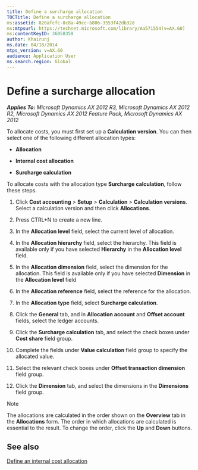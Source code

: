 ```yaml
---
title: Define a surcharge allocation
TOCTitle: Define a surcharge allocation
ms:assetid: 820afcfc-8c8a-49cc-b806-3553f42db32d
ms:mtpsurl: https://technet.microsoft.com/library/Aa571554(v=AX.60)
ms:contentKeyID: 36058359
author: Khairunj
ms.date: 04/18/2014
mtps_version: v=AX.60
audience: Application User
ms.search.region: Global
---
```


# Define a surcharge allocation 


_**Applies To:** Microsoft Dynamics AX 2012 R3, Microsoft Dynamics AX 2012 R2, Microsoft Dynamics AX 2012 Feature Pack, Microsoft Dynamics AX 2012_

To allocate costs, you must first set up a **Calculation version**. You can then select one of the following different allocation types:

  - **Allocation**

  - **Internal cost allocation**

  - **Surcharge calculation**

To allocate costs with the allocation type **Surcharge calculation**, follow these steps.

1.  Click **Cost accounting** \> **Setup** \> **Calculation** \> **Calculation versions**. Select a calculation version and then click **Allocations**.

2.  Press CTRL+N to create a new line.

3.  In the **Allocation level** field, select the current level of allocation.

4.  In the **Allocation hierarchy** field, select the hierarchy. This field is available only if you have selected **Hierarchy** in the **Allocation level** field.

5.  In the **Allocation dimension** field, select the dimension for the allocation. This field is available only if you have selected **Dimension** in the **Allocation level** field

6.  In the **Allocation reference** field, select the reference for the allocation.

7.  In the **Allocation type** field, select **Surcharge calculation**.

8.  Click the **General** tab, and in **Allocation account** and **Offset account** fields, select the ledger accounts.

9.  Click the **Surcharge calculation** tab, and select the check boxes under **Cost share** field group.

10. Complete the fields under **Value calculation** field group to specify the allocated value.

11. Select the relevant check boxes under **Offset transaction dimension** field group.

12. Click the **Dimension** tab, and select the dimensions in the **Dimensions** field group.


> [!NOTE]
> <P>The allocations are calculated in the order shown on the <STRONG>Overview</STRONG> tab in the <STRONG>Allocations</STRONG> form. The order in which allocations are calculated is essential to the result. To change the order, click the <STRONG>Up</STRONG> and <STRONG>Down</STRONG> buttons.</P>



## See also

[Define an internal cost allocation](define-an-internal-cost-allocation.md)

  


